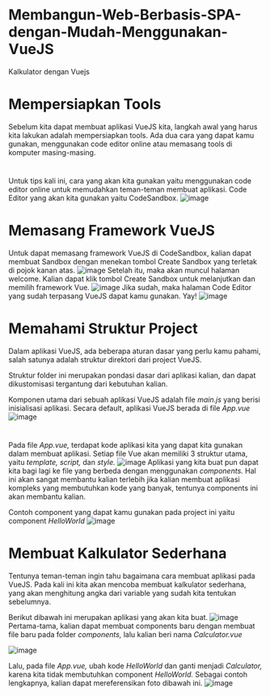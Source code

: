 # Membangun-Web-Berbasis-SPA-dengan-Mudah-Menggunakan-VueJS
Kalkulator dengan Vuejs
# Mempersiapkan Tools
Sebelum kita dapat membuat aplikasi VueJS kita, langkah awal yang harus kita lakukan adalah mempersiapkan tools. Ada dua cara yang dapat kamu gunakan, menggunakan code editor online atau memasang tools di komputer masing-masing.
#
Untuk tips kali ini, cara yang akan kita gunakan yaitu menggunakan code editor online untuk memudahkan teman-teman membuat aplikasi. Code Editor yang akan kita gunakan yaitu CodeSandbox.
![image](https://user-images.githubusercontent.com/92959023/152517673-fc25e124-f3f7-459b-a751-130b85ccde3a.png)
# Memasang Framework VueJS
Untuk dapat memasang framework VueJS di CodeSandbox, kalian dapat membuat Sandbox dengan menekan tombol Create Sandbox yang terletak di pojok kanan atas.
![image](https://user-images.githubusercontent.com/92959023/152518321-6c6a3294-3bee-4c1e-b052-0c3663892719.png)
Setelah itu, maka akan muncul halaman welcome. Kalian dapat klik tombol Create Sandbox untuk melanjutkan dan memilih framework Vue.
![image](https://user-images.githubusercontent.com/92959023/152528540-9a2ca2da-259b-4a0e-995c-8b3b162f6cf4.png)
Jika sudah, maka halaman Code Editor yang sudah terpasang VueJS dapat kamu gunakan. Yay!
![image](https://user-images.githubusercontent.com/92959023/152528602-14d470bc-755f-4b4e-8b8d-36db9dce691f.png)
# Memahami Struktur Project
Dalam aplikasi VueJS, ada beberapa aturan dasar yang perlu kamu pahami, salah satunya adalah struktur direktori dari project VueJS.

Struktur folder ini merupakan pondasi dasar dari aplikasi kalian, dan dapat dikustomisasi tergantung dari kebutuhan kalian.


Komponen utama dari sebuah aplikasi VueJS adalah file *main.js* yang berisi inisialisasi aplikasi. Secara default, aplikasi VueJS berada di file *App.vue*
![image](https://user-images.githubusercontent.com/92959023/152531791-d9a9d0d2-66af-42da-a930-43017f59ab0a.png)
#
Pada file *App.vue,* terdapat kode aplikasi kita yang dapat kita gunakan dalam membuat aplikasi. Setiap file Vue akan memiliki 3 struktur utama, yaitu *template, script,* dan *style.*
![image](https://user-images.githubusercontent.com/92959023/152542479-15c7fd35-6792-4d60-a38c-dd55b4700b6c.png)
Aplikasi yang kita buat pun dapat kita bagi lagi ke file yang berbeda dengan menggunakan *components.* Hal ini akan sangat membantu kalian terlebih jika kalian membuat aplikasi kompleks yang membutuhkan kode yang banyak, tentunya components ini akan membantu kalian.

Contoh component yang dapat kamu gunakan pada project ini yaitu component *HelloWorld*
![image](https://user-images.githubusercontent.com/92959023/152542988-efc7fff7-cb80-4088-81e4-beb81774e323.png)
# Membuat Kalkulator Sederhana
Tentunya teman-teman ingin tahu bagaimana cara membuat aplikasi pada VueJS. Pada kali ini kita akan mencoba membuat kalkulator sederhana, yang akan menghitung angka dari variable yang sudah kita tentukan sebelumnya.

Berikut dibawah ini merupakan aplikasi yang akan kita buat.
![image](https://user-images.githubusercontent.com/92959023/152543168-8ce19ffa-9e5b-4065-80ac-ddc6a9307392.png)
Pertama-tama, kalian dapat membuat components baru dengan membuat file baru pada folder *components,* lalu kalian beri nama *Calculator.vue*

![image](https://user-images.githubusercontent.com/92959023/152544452-c209abc5-68d8-4ab1-b88f-2bca222e305f.png)

Lalu, pada file *App.vue,* ubah kode *HelloWorld* dan ganti menjadi *Calculator,* karena kita tidak membutuhkan component *HelloWorld.* Sebagai contoh lengkapnya, kalian dapat mereferensikan foto dibawah ini.
![image](https://user-images.githubusercontent.com/92959023/152544700-36a3ef73-a3eb-4b74-b0c8-5ebd62965e76.png)
